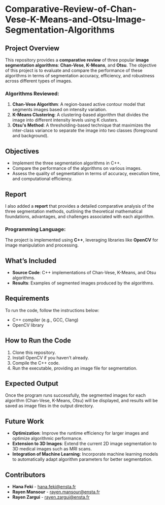 # Comparative-Review-of-Chan-Vese-K-Means-and-Otsu-Image-Segmentation-Algorithms
## Project Overview
This repository provides a **comparative review** of three popular **image segmentation algorithms**: **Chan-Vese**, **K-Means**, and **Otsu**. The objective of this project is to evaluate and compare the performance of these algorithms in terms of segmentation accuracy, efficiency, and robustness across different types of images.

### Algorithms Reviewed:
1. **Chan-Vese Algorithm**: A region-based active contour model that segments images based on intensity variation.
2. **K-Means Clustering**: A clustering-based algorithm that divides the image into different intensity levels using K clusters.
3. **Otsu's Method**: A thresholding-based technique that maximizes the inter-class variance to separate the image into two classes (foreground and background).

## Objectives
- Implement the three segmentation algorithms in C++.
- Compare the performance of the algorithms on various images.
- Assess the quality of segmentation in terms of accuracy, execution time, and computational efficiency.

## Report

I also added a **report** that provides a detailed comparative analysis of the three segmentation methods, outlining the theoretical mathematical foundations, advantages, and challenges associated with each algorithm.


### Programming Language:
The project is implemented using **C++**, leveraging libraries like **OpenCV** for image manipulation and processing.


## What’s Included

- **Source Code**: C++ implementations of Chan-Vese, K-Means, and Otsu algorithms.
- **Results**: Examples of segmented images produced by the algorithms.

## Requirements

To run the code, follow the instructions below:
- C++ compiler (e.g., GCC, Clang)
- OpenCV library


## How to Run the Code

1. Clone this repository.
2. Install OpenCV if you haven't already.
3. Compile the C++ code.
4. Run the executable, providing an image file for segmentation.


## Expected Output
Once the program runs successfully, the segmented images for each algorithm (Chan-Vese, K-Means, Otsu) will be displayed, and results will be saved as image files in the output directory.

## Future Work
- **Optimization**: Improve the runtime efficiency for larger images and optimize algorithmic performance.
- **Extension to 3D Images**: Extend the current 2D image segmentation to 3D medical images such as MRI scans.
- **Integration of Machine Learning**: Incorporate machine learning models to automatically adapt algorithm parameters for better segmentation.

## Contributors
- **Hana Feki** - [hana.feki@ensta.fr](mailto:hana.feki@ensta.fr)
- **Rayen Mansour** - [rayen.mansour@ensta.fr](mailto:rayen.mansour@ensta.fr)
- **Rayen Zargui** - [rayen.zargui@ensta.fr](mailto:rayen.zargui@ensta.fr)


